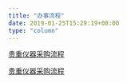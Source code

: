 ```yaml
---
title: "办事流程"
date: 2019-01-25T15:29:19+08:00
type: "column"
---
```


[贵重仪器采购流程](/todo/ex1/)

[贵重仪器采购流程](/tody/ex2/)
